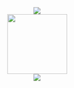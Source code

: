 <div align="center">
	<img src="https://metrics.lecoq.io/kid1110?template=classic&config.timezone=Asia%2FShanghai">
</div>

<div align="center">
	<img height="137px" src="https://github-readme-stats.vercel.app/api?username=kid1110&show_icons=true&theme=radical" />
</div>

<div align="center">
	<img  src="https://github-readme-stats.vercel.app/api/top-langs/?username=kid1110&&&show_icons=true&theme=radical" />
</div>


